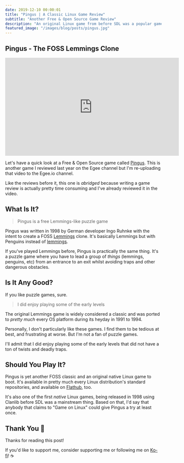 ```yaml
---
date: 2019-12-10 00:00:01
title: "Pingus | A Classic Linux Game Review"
subtitle: "Another Free & Open Source Game Review"
description: "An original Linux game from before SDL was a popular game development library."
featured_image: "/images/blog/posts/pingus.jpg"
---
```


## Pingus - The FOSS Lemmings Clone

<iframe width="560" height="315" src="https://www.youtube.com/embed/UmxM-fm32hU" frameborder="0" allow="accelerometer; autoplay; encrypted-media; gyroscope; picture-in-picture" allowfullscreen></iframe>

Let's have a quick look at a Free & Open Source game called [Pingus](https://pingus.seul.org/). This is another game I reviewed last year on the Egee channel but I'm re-uploading that video to the Egee.io channel.

Like the reviews before it, this one is *abridged* because writing a game review is actually pretty time consuming and I've already reviewed it in the video.

## What Is It?

> Pingus is a free Lemmings-like puzzle game

Pingus was written in 1998 by German developer Ingo Ruhnke with the intent to create a FOSS [Lemmings](https://en.wikipedia.org/wiki/Lemmings_(video_game)) clone. It's basically Lemmings but with Penguins instead of [lemmings](https://en.wikipedia.org/wiki/Lemming).

If you've played Lemmings before, Pingus is practically the same thing. It's a puzzle game where you have to lead a group of _things_ (lemmings, penguins, etc) from an entrance to an exit whilst avoiding traps and other dangerous obstacles.

## Is It Any Good?

If you like puzzle games, sure.

> I did enjoy playing some of the early levels

The original Lemmings game is widely considered a classic and was ported to _pretty much_ every OS platform during its heyday in 1991 to 1994.

Personally, I don't particularly like these games. I find them to be tedious at best, and frustrating at worse. But I'm not a fan of puzzle games.

I'll admit that I did enjoy playing some of the early levels that did not have a ton of twists and deadly traps.

## Should You Play It?

Pingus is yet another FOSS classic and an original native Linux game to boot. It's available in pretty much every Linux distribution's standard repositories, and available on [Flathub](https://flathub.org/apps/details/org.seul.pingus), too.

It's also one of the first _native_ Linux games, being released in 1998 using Clanlib before SDL was a mainstream thing. Based on that, I'd say that anybody that claims to "Game on Linux" could give Pingus a try at least once.

## Thank You 🚀

Thanks for reading this post!

If you'd like to support me, consider supporting me or following me on [Ko-fi](https://ko-fi.com/egeeirl)! ☕
